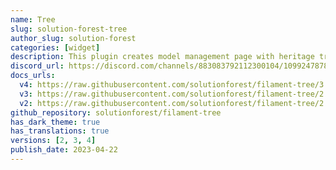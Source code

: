 ```yaml
---
name: Tree
slug: solution-forest-tree
author_slug: solution-forest
categories: [widget]
description: This plugin creates model management page with heritage tree structure view for Filament Admin. It could be used to create menu, etc.
discord_url: https://discord.com/channels/883083792112300104/1099247878142164992
docs_urls:
  v4: https://raw.githubusercontent.com/solutionforest/filament-tree/3.x/README.md
  v3: https://raw.githubusercontent.com/solutionforest/filament-tree/2.x/README.md
  v2: https://raw.githubusercontent.com/solutionforest/filament-tree/2.x/README.md
github_repository: solutionforest/filament-tree
has_dark_theme: true
has_translations: true
versions: [2, 3, 4]
publish_date: 2023-04-22
---
```

